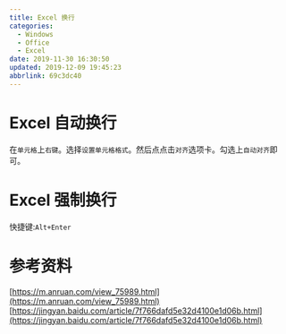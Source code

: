 ```yaml
---
title: Excel 换行
categories: 
  - Windows
  - Office
  - Excel
date: 2019-11-30 16:30:50
updated: 2019-12-09 19:45:23
abbrlink: 69c3dc40
---
```

# Excel 自动换行
在`单元格`上`右键`。选择`设置单元格格式`。然后点点击`对齐`选项卡。勾选上`自动对齐`即可。
# Excel 强制换行
快捷键:`Alt+Enter`
# 参考资料
[https://m.anruan.com/view_75989.html](https://m.anruan.com/view_75989.html)
[https://jingyan.baidu.com/article/7f766dafd5e32d4100e1d06b.html](https://jingyan.baidu.com/article/7f766dafd5e32d4100e1d06b.html)
